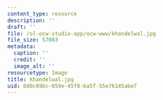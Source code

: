 ```yaml
---
content_type: resource
description: ''
draft: ''
file: /ol-ocw-studio-app/ocw-www/khandelwal.jpg
file_size: 57003
metadata:
  caption: ''
  credit: ''
  image_alt: ''
resourcetype: Image
title: khandelwal.jpg
uid: 0d0c69bc-059e-45f8-ba5f-55e76145abe7
---
```

